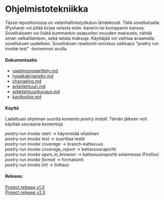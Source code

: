 # Ohjelmistotekniikka

Tässä repositoriossa on velanhallintatyökalun lähdekoodi. Tällä sovelluksella (Pyshare) voi pitää kirjaa velasta esim. kaverin tai kumppanin kanssa. Sovellukseen voi lisätä kummankin osapuolen osuuden maksusta, nähdä oman velkatilanteen, sekä selata maksuja. Käyttäjää voi vaihtaa avaamalla sovelluksen uudelleen. Sovelluksen resetointi onnistuu vaikkapa "poetry run invoke test" -komennon avulla.

#### Dokumentaatio
- [vaatimusmaarittely.md](https://github.com/DeatNu/ot-harjoitustyo/blob/master/dokumentaatio/vaatimusmaarittely.md)
- [tyoaikakirjanpito.md](https://github.com/DeatNu/ot-harjoitustyo/blob/master/dokumentaatio/tyoaikakirjanpito.md)
- [changelog.md](https://github.com/DeatNu/ot-harjoitustyo/blob/master/dokumentaatio/changelog.md)
- [arkkitehtuuri.md](https://github.com/DeatNu/ot-harjoitustyo/blob/master/dokumentaatio/arkkitehtuuri.md)
- [arkkitehtuurikuvaus.md](https://github.com/DeatNu/ot-harjoitustyo/blob/master/dokumentaatio/arkkitehtuurikuvaus.md)
- [kayttoohje.md](https://github.com/DeatNu/ot-harjoitustyo/blob/master/dokumentaatio/kayttoohje.md)

#### Käyttö
Ladattuasi ohjelman suorita komento _poetry install_. Tämän jälkeen voit käyttää seuraavia komentoja

_poetry run invoke start_ &rarr; käynnistää ohjelman
<br>
_poetry run invoke test_ &rarr; suorittaa testit
<br>
_poetry run invoke coverage_ &rarr; branch-kattavuus
<br>
_poetry run invoke coverage_report_ &rarr; kattavuusraportti
<br>
_poetry run invoke open_in_browser_ &rarr; kattavuusraportti selaimessa (Firefox)
<br>
_poetry run invoke format_ &rarr; formatointi
<br>
_poetry run invoke lint_ &rarr; linttaus

#### Release:
[Project release v1.0](https://github.com/DeatNu/ot-harjoitustyo/releases/tag/viikko5)
<br>
[Project release v2.0](https://github.com/DeatNu/ot-harjoitustyo/releases/tag/viikko6)
